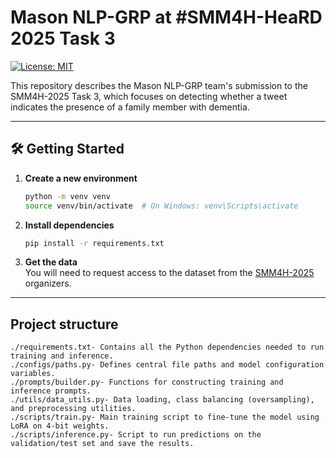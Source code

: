 # Mason NLP-GRP at #SMM4H-HeaRD 2025 Task 3

[![License: MIT](https://img.shields.io/badge/License-MIT-yellow.svg)](https://opensource.org/licenses/MIT)

This repository describes the Mason NLP-GRP team's submission to the SMM4H-2025 Task 3, which focuses on detecting whether a tweet indicates the presence of a family member with dementia.

---

## 🛠️ Getting Started

1. **Create a new environment**
    ```bash
    python -m venv venv
    source venv/bin/activate  # On Windows: venv\Scripts\activate
    ```

2. **Install dependencies**
    ```bash
    pip install -r requirements.txt
    ```

3. **Get the data**  
    You will need to request access to the dataset from the [SMM4H-2025](https://healthlanguageprocessing.org/smm4h-2025/) organizers.  

---


## Project structure
```
./requirements.txt- Contains all the Python dependencies needed to run training and inference.
./configs/paths.py- Defines central file paths and model configuration variables.
./prompts/builder.py- Functions for constructing training and inference prompts.
./utils/data_utils.py- Data loading, class balancing (oversampling), and preprocessing utilities.
./scripts/train.py- Main training script to fine-tune the model using LoRA on 4-bit weights.
./scripts/inference.py- Script to run predictions on the validation/test set and save the results.
```
